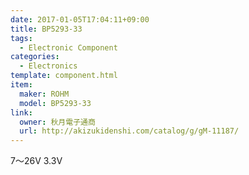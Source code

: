 ```yaml
---
date: 2017-01-05T17:04:11+09:00
title: BP5293-33
tags:
  - Electronic Component
categories:
  - Electronics
template: component.html
item:
  maker: ROHM
  model: BP5293-33
link:
  owner: 秋月電子通商
  url: http://akizukidenshi.com/catalog/g/gM-11187/
---
```

7〜26V <i class="fa fa-arrow-right"></i> 3.3V
